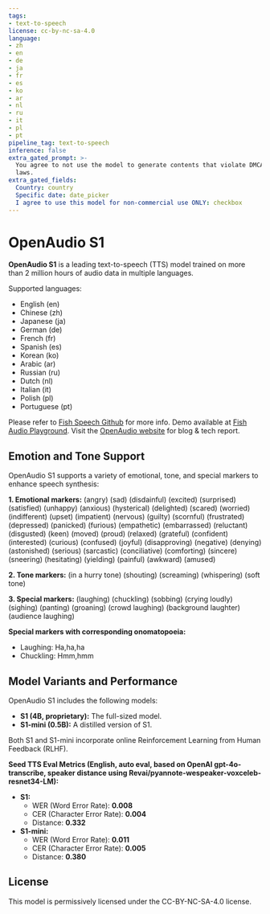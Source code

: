 ```yaml
---
tags:
- text-to-speech
license: cc-by-nc-sa-4.0
language:
- zh
- en
- de
- ja
- fr
- es
- ko
- ar
- nl
- ru
- it
- pl
- pt
pipeline_tag: text-to-speech
inference: false
extra_gated_prompt: >-
  You agree to not use the model to generate contents that violate DMCA or local
  laws.
extra_gated_fields:
  Country: country
  Specific date: date_picker
  I agree to use this model for non-commercial use ONLY: checkbox
---
```



# OpenAudio S1

**OpenAudio S1** is a leading text-to-speech (TTS) model trained on more than 2 million hours of audio data in multiple languages.

Supported languages:
- English (en)
- Chinese (zh)
- Japanese (ja)
- German (de)
- French (fr)
- Spanish (es)
- Korean (ko)
- Arabic (ar)
- Russian (ru)
- Dutch (nl)
- Italian (it)
- Polish (pl)
- Portuguese (pt)

Please refer to [Fish Speech Github](https://github.com/fishaudio/fish-speech) for more info.
Demo available at [Fish Audio Playground](https://fish.audio).
Visit the [OpenAudio website](https://openaudio.com) for blog & tech report.

## Emotion and Tone Support

OpenAudio S1 supports a variety of emotional, tone, and special markers to enhance speech synthesis:

**1. Emotional markers:**
(angry) (sad) (disdainful) (excited) (surprised) (satisfied) (unhappy) (anxious) (hysterical) (delighted) (scared) (worried) (indifferent) (upset) (impatient) (nervous) (guilty) (scornful) (frustrated) (depressed) (panicked) (furious) (empathetic) (embarrassed) (reluctant) (disgusted) (keen) (moved) (proud) (relaxed) (grateful) (confident) (interested) (curious) (confused) (joyful) (disapproving) (negative) (denying) (astonished) (serious) (sarcastic) (conciliative) (comforting) (sincere) (sneering) (hesitating) (yielding) (painful) (awkward) (amused)

**2. Tone markers:**
(in a hurry tone) (shouting) (screaming) (whispering) (soft tone)

**3. Special markers:**
(laughing) (chuckling) (sobbing) (crying loudly) (sighing) (panting) (groaning) (crowd laughing) (background laughter) (audience laughing)

**Special markers with corresponding onomatopoeia:**
- Laughing: Ha,ha,ha
- Chuckling: Hmm,hmm

## Model Variants and Performance

OpenAudio S1 includes the following models:
-   **S1 (4B, proprietary):** The full-sized model.
-   **S1-mini (0.5B):** A distilled version of S1.

Both S1 and S1-mini incorporate online Reinforcement Learning from Human Feedback (RLHF).

**Seed TTS Eval Metrics (English, auto eval, based on OpenAI gpt-4o-transcribe, speaker distance using Revai/pyannote-wespeaker-voxceleb-resnet34-LM):**

-   **S1:**
    -   WER (Word Error Rate): **0.008**
    -   CER (Character Error Rate): **0.004**
    -   Distance: **0.332**
-   **S1-mini:**
    -   WER (Word Error Rate): **0.011**
    -   CER (Character Error Rate): **0.005**
    -   Distance: **0.380**

## License

This model is permissively licensed under the CC-BY-NC-SA-4.0 license.
